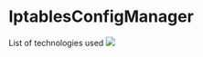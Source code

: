 # IptablesConfigManager
<div id="top"></div>
<p style="display: inline">
  <!-- List of technologies used --> 
  List of technologies used
  
<img src="https://img.shields.io/badge/Linux--FFA500.svg?logo=Linux&style=plastic">
